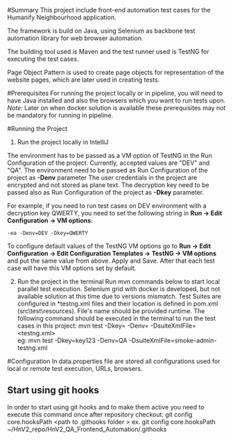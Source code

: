#Summary 
This project include front-end automation test cases for the Humanify Neighbourhood application.

The framework is build on Java, using Selenium as backbone test automation library for web browser automation.

The building tool used is Maven and the test runner used is TestNG for executing the test cases.

Page Object Pattern is used to create page objects for representation of the website pages, which are later used in creating tests.

#Prerequisites
For running the project locally or in pipeline, you will need to have Java installed and also the browsers which you want to run tests upon.
*Note:* Later on when docker solution is available these prerequisites may not be mandatory for running in pipeline.

#Running the Project
1. Run the project locally in IntelliJ

The environment has to be passed as a VM option of TestNG in the Run Configuration of the project. Currently, accepted values are "DEV" and "QA". The environment need to be passed as Run Configuration of the project as **-Denv** parameter
The user credentials in the project are encrypted and not stored as plane text. The decryption key need to be passed also as Run Configuration of the project as **-Dkey** parameter.

For example, if you need to run test cases on DEV environment with a decryption key QWERTY, you need to set the following string in **Run -> Edit Configuration -> VM options**:

`-ea -Denv=DEV -Dkey=QWERTY`

To configure default values of the TestNG VM options go to **Run ->  Edit Configuration -> Edit Configuration Templates -> TestNG -> VM options** and put the same value from above. Apply and Save. After that each test case will have this VM options set by default.

2. Run the project in the terminal
Run mvn commands below to start local parallel test execution. Selenium grid with docker is developed, but not available solution at this time due to versions mismatch.
Test Suites are configured in *testng.xml files and their location is defined in pom.xml (src\test\resources). File's name should be provided runtime.
The following command should be executed in the terminal to run the test cases in this project:
mvn test -Dkey=<decryption key> -Denv=<environment> -DsuiteXmlFile=<testng.xml>		
eg:
mvn test -Dkey=key123 -Denv=QA -DsuiteXmlFile=smoke-admin-testng.xml
   
#Configuration
In data.properties file are stored all configurations used for local or remote test execution, URLs, browsers.

## Start using git hooks 
In order to start using git hooks and to make them active you need to execute this command once after repository checkout:
git config core.hooksPath <path to .githooks folder >
ex. git config core.hooksPath ~/HnV2_repo/HnV2_QA_Frontend_Automation/.githooks

